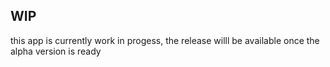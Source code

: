## WIP
this app is currently work in progess, the release willl be available once the alpha version is ready

